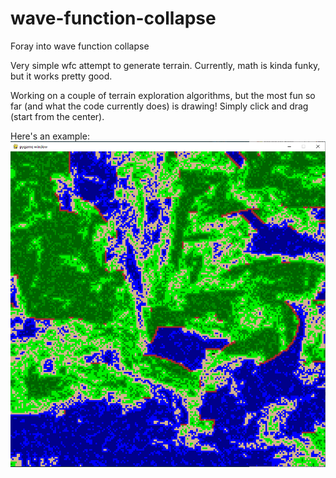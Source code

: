 # wave-function-collapse
Foray into wave function collapse

Very simple wfc attempt to generate terrain. Currently, math is kinda funky, but it works pretty good.  

Working on a couple of terrain exploration algorithms, but the most fun so far (and what the code currently does) is drawing! Simply click and drag (start from the center).  

Here's an example:
![Example generation](./wfc_example.png)